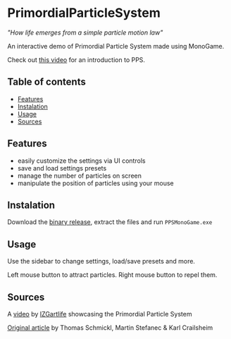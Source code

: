 # PrimordialParticleSystem

*"How life emerges from a simple particle motion law"*

An interactive demo of Primordial Particle System made using MonoGame.

Check out [this video](https://www.youtube.com/watch?v=makaJpLvbow) for an introduction to PPS.

## Table of contents

* [Features](#features)
* [Instalation](#instalation)
* [Usage](#usage)
* [Sources](#sources)

## Features

* easily customize the settings via UI controls
* save and load settings presets
* manage the number of particles on screen
* manipulate the position of particles using your mouse

## Instalation

Download the [binary release](https://github.com/mikkul/PrimordialParticleSystem/releases/tag/v0.1.0), extract the files and run `PPSMonoGame.exe`

## Usage

Use the sidebar to change settings, load/save presets and more.

Left mouse button to attract particles. Right mouse button to repel them.

## Sources

A [video](https://www.youtube.com/watch?v=makaJpLvbow) by [IZGartlife](https://www.youtube.com/user/IZGartlife) showcasing the Primordial Particle System

[Original article](https://www.nature.com/articles/srep37969) by Thomas Schmickl, Martin Stefanec & Karl Crailsheim 
